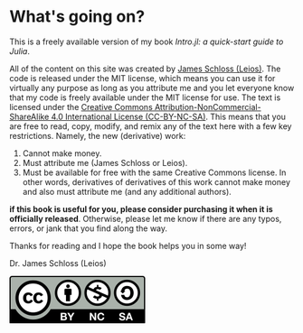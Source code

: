 # What's going on?

This is a freely available version of my book *Intro.jl: a quick-start guide to Julia*. 

All of the content on this site was created by [James Schloss (Leios)](https://github.com/leios).
The code is released under the MIT license, which means you can use it for virtually any purpose as long as you attribute me and you let everyone know that my code is freely available under the MIT license for use.
The text is licensed under the [Creative Commons Attribution-NonCommercial-ShareAlike 4.0 International License (CC-BY-NC-SA)](https://creativecommons.org/licenses/by-nc-sa/4.0/legalcode).
This means that you are free to read, copy, modify, and remix any of the text here with a few key restrictions.
Namely, the new (derivative) work:
1. Cannot make money.
2. Must attribute me (James Schloss or Leios).
3. Must be available for free with the same Creative Commons license. In other words, derivatives of derivatives of this work cannot make money and also must attribute me (and any additional authors).

**if this book is useful for you, please consider purchasing it when it is officially released**.
Otherwise, please let me know if there are any typos, errors, or jank that you find along the way.

Thanks for reading and I hope the book helps you in some way!

Dr. James Schloss (Leios)

[![CC BY NC SA](./content/cc/by-nc-sa.svg)](https://creativecommons.org/licenses/by-sa/4.0/)
